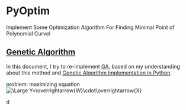 # PyOptim
Implement Some Optimization Algorithm For Finding Minimal Point of Polynomial Curvel

## [Genetic Algorithm](https://en.wikipedia.org/wiki/Genetic_algorithm)
In this document, I try to re-implement [GA](https://en.wikipedia.org/wiki/Genetic_algorithm),
based on my understanding about this method and [Genetic Algorithm Implementation in Python](https://towardsdatascience.com/genetic-algorithm-implementation-in-python-5ab67bb124a6).

problem:
maximizing equation 
<img src="https://latex.codecogs.com/svg.latex?\Large&space;Y=\overrightarrow{W}\cdot\overrightarrow{X}" title="\Large Y=\overrightarrow{W}\cdot\overrightarrow{X}" />

d